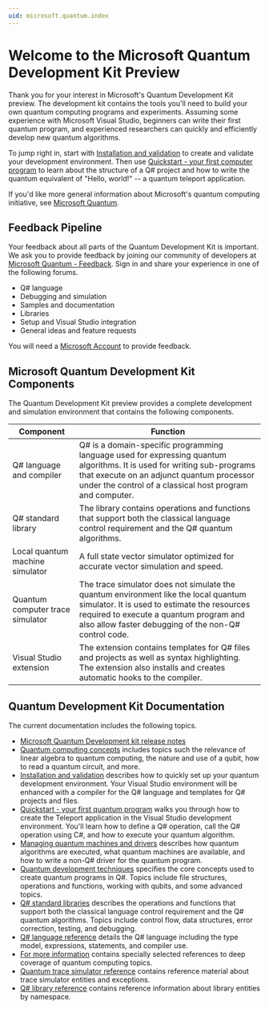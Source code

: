 ```yaml
---
uid: microsoft.quantum.index
---
```

# Welcome to the Microsoft Quantum Development Kit Preview

Thank you for your interest in Microsoft's Quantum Development Kit preview. The development kit contains the tools you'll need to build your own quantum computing programs and experiments. Assuming some experience with Microsoft Visual Studio, beginners can write their first quantum program, and experienced researchers can quickly and efficiently develop new quantum algorithms.

To jump right in, start with [Installation and validation](quantum-InstallConfig.md) to create and validate your development environment. Then use [Quickstart - your first computer program](quantum-WriteAQuantumProgram.md) to learn about the structure of a Q# project and how to write the quantum equivalent of "Hello, world!" --  a quantum teleport application.

If you'd like more general information about Microsoft's quantum computing initiative, see [Microsoft Quantum](https://www.microsoft.com/en-us/quantum/).

## Feedback Pipeline

Your feedback about all parts of the Quantum Development Kit is important. We ask you to provide feedback by joining our community of developers at [Microsoft Quantum - Feedback](https://quantum.uservoice.com/). Sign in and share your experience in one of the following forums.

- Q# language
- Debugging and simulation
- Samples and documentation
- Libraries
- Setup and Visual Studio integration
- General ideas and feature requests

You will need a [Microsoft Account](https://signup.live.com/) to provide feedback.

## Microsoft Quantum Development Kit Components

The Quantum Development Kit preview provides a complete development and simulation environment that contains the following components.

| Component | Function |
| --------- | -------- |
| Q# language and compiler | Q# is a domain-specific programming language used for expressing quantum algorithms. It is used for writing sub-programs that execute on an adjunct quantum processor under the control of a classical host program and computer. |
| Q# standard library | The library contains operations and functions that support both the classical language control requirement and the Q# quantum algorithms. |
| Local quantum machine simulator | A full state vector simulator optimized for accurate vector simulation and speed. |
| Quantum computer trace simulator | The trace simulator does not simulate the quantum environment like the local quantum simulator. It is used to estimate the resources required to execute a quantum program and also allow faster debugging of the non-Q# control code. |
| Visual Studio extension | The extension contains templates for Q# files and projects as well as syntax highlighting. The extension also installs and creates automatic hooks to the compiler. |

## Quantum Development Kit Documentation

The current documentation includes the following topics.

* [Microsoft Quantum Development kit release notes](quantum-121117-Preview-RelNotes.md)
* [Quantum computing concepts](quantum-concepts-1-Intro.md) includes topics such the relevance of linear algebra to quantum computing, the nature and use of a qubit, how to read a quantum circuit, and more.
* [Installation and validation](quantum-InstallConfig.md) describes how to quickly set up your quantum development environment. Your Visual Studio environment will be enhanced with a compiler for the Q# language and templates for Q# projects and files.
* [Quickstart - your first quantum program](quantum-WriteAQuantumProgram.md) walks you through how to create the Teleport application in the Visual Studio development environment. You'll learn how to define a Q# operation, call the Q# operation using C#, and how to execute your quantum algorithm.
* [Managing quantum machines and drivers](quantum-SimulatorsAndMachines.md) describes how quantum algorithms are executed, what quantum machines are available, and how to write a non-Q# driver for the quantum program.
* [Quantum development techniques](quantum-devguide-1-Intro.md) specifies the core concepts used to create quantum programs in Q#. Topics include file structures, operations and functions, working with qubits, and some advanced topics.
* [Q# standard libraries](libraries/intro.md) describes the operations and functions that support both the classical language control requirement and the Q# quantum algorithms. Topics include control flow, data structures, error correction, testing, and debugging. 
* [Q# language reference](quantum-QR-Intro.md) details the Q# language including the type model, expressions, statements, and compiler use.
* [For more information](quantum-ForMoreInfo.md) contains specially selected references to deep coverage of quantum computing topics.
* [Quantum trace simulator reference](https://docs.microsoft.com/en-us/dotnet/api/Microsoft.Quantum.Simulation.Simulators.QCTraceSimulators) contains reference material about trace simulator entities and exceptions.
* [Q# library reference](https://docs.microsoft.com/en-us/qsharp/api/) contains reference information about library entities by namespace.
